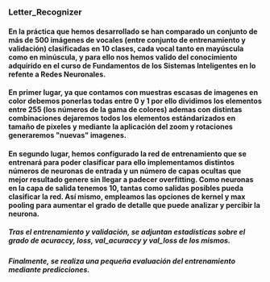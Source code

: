 ### Letter_Recognizer
#### En la práctica que hemos desarrollado se han comparado un conjunto de más de 500 imágenes de vocales (entre conjunto de entrenamiento y validación) clasificadas en 10 clases, cada vocal tanto en mayúscula como en minúscula, y  para ello nos hemos valido del conocimiento adquirido en el curso de Fundamentos de los Sistemas Inteligentes en lo refente a Redes Neuronales. 

#### En primer lugar, ya que contamos con muestras escasas de imagenes en color debemos ponerlas todas entre 0 y 1 por ello dividimos los elementos entre 255 (los números de la gama de colores) ademas con distintas combinaciones dejaremos todos los elementos estándarizados en tamaño de pixeles y mediante la aplicación del zoom y rotaciones generaremos "nuevas" imagenes. 

#### En segundo lugar, hemos configurado la red de entrenamiento que se entrenará para poder clasificar para ello implementamos distintos números de neuronas de entrada y un número de capas ocultas que mejor resultado genere sin llegar a padecer overfitting.  Como neuronas en la capa de salida tenemos 10, tantas como salidas posibles pueda clasificar la red. Así mismo, empleamos las opciones de kernel y max pooling para aumentar el grado de detalle que puede analizar y percibir la neurona. 

##### Tras el entrenamiento y validación, se adjuntan estadísticas sobre el grado de acuraccy, loss, val_acuraccy y val_loss de los mismos.

##### Finalmente, se realiza una pequeña evaluación del entrenamiento mediante predicciones.
